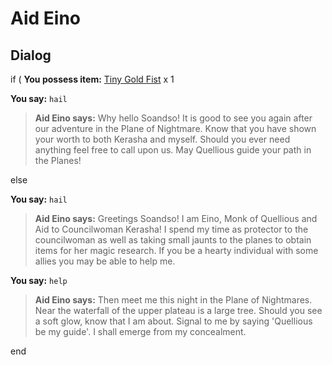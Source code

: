 # Aid Eino
## Dialog

if ( **You possess item:**  [Tiny Gold Fist](/item/16260) x 1


**You say:** `hail`




>**Aid Eino says:** Why hello Soandso! It is good to see you again after our adventure in the Plane of Nightmare. Know that you have shown your worth to both Kerasha and myself. Should you ever need anything feel free to call upon us. May Quellious guide your path in the Planes!


else


**You say:** `hail`




>**Aid Eino says:** Greetings Soandso! I am Eino, Monk of Quellious and Aid to Councilwoman Kerasha! I spend my time as protector to the councilwoman as well as taking small jaunts to the planes to obtain items for her magic research. If you be a hearty individual with some allies you may be able to help me.



**You say:** `help`




>**Aid Eino says:** Then meet me this night in the Plane of Nightmares. Near the waterfall of the upper plateau is a large tree. Should you see a soft glow, know that I am about. Signal to me by saying 'Quellious be my guide'. I shall emerge from my concealment.

end
